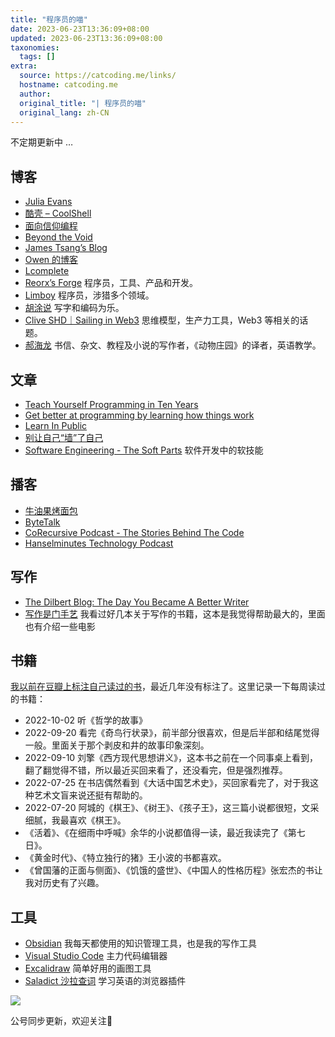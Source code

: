 ```yaml
---
title: "程序员的喵"
date: 2023-06-23T13:36:09+08:00
updated: 2023-06-23T13:36:09+08:00
taxonomies:
  tags: []
extra:
  source: https://catcoding.me/links/
  hostname: catcoding.me
  author: 
  original_title: "| 程序员的喵"
  original_lang: zh-CN
---
```


不定期更新中 …

## [](https://catcoding.me/links/#%E5%8D%9A%E5%AE%A2 "博客")博客

-   [Julia Evans](https://jvns.ca/)
-   [酷壳 – CoolShell](https://coolshell.cn/)
-   [面向信仰编程](https://draveness.me/)
-   [Beyond the Void](https://byvoid.com/zhs/)
-   [James Tsang’s Blog](https://zwt.one/)
-   [Owen 的博客](https://www.owenyoung.com/)
-   [Lcomplete](https://codelc.com/)
-   [Reorx’s Forge](https://reorx.com/) 程序员，工具、产品和开发。
-   [Limboy](https://limboy.me/) 程序员，涉猎多个领域。
-   [胡涂说](https://hutusi.com/) 写字和编码为乐。
-   [Clive SHD｜Sailing in Web3](https://www.cliveshd.com/) 思维模型，生产力工具，Web3 等相关的话题。
-   [郝海龙](https://haohailong.net/) 书信、杂文、教程及小说的写作者，《动物庄园》的译者，英语教学。

## [](https://catcoding.me/links/#%E6%96%87%E7%AB%A0 "文章")文章

-   [Teach Yourself Programming in Ten Years](https://norvig.com/21-days.html)
-   [Get better at programming by learning how things work](https://jvns.ca/blog/learn-how-things-work/)
-   [Learn In Public](https://www.swyx.io/learn-in-public/)
-   [别让自己“墙”了自己](https://coolshell.cn/articles/20276.html)
-   [Software Engineering - The Soft Parts](https://addyosmani.com/blog/software-engineering-soft-parts/) 软件开发中的软技能

## [](https://catcoding.me/links/#%E6%92%AD%E5%AE%A2 "播客")播客

-   [牛油果烤面包](https://avocadotoast.live/)
-   [ByteTalk](https://bytetalk.fm/)
-   [CoRecursive Podcast - The Stories Behind The Code](https://corecursive.com/)
-   [Hanselminutes Technology Podcast](https://www.hanselminutes.com/)

## [](https://catcoding.me/links/#%E5%86%99%E4%BD%9C "写作")写作

-   [The Dilbert Blog: The Day You Became A Better Writer](https://dilbertblog.typepad.com/the_dilbert_blog/2007/06/the_day_you_bec.html)
-   [写作是门手艺](https://book.douban.com/subject/35143751/) 我看过好几本关于写作的书籍，这本是我觉得帮助最大的，里面也有介绍一些电影

## [](https://catcoding.me/links/#%E4%B9%A6%E7%B1%8D "书籍")书籍

[我以前在豆瓣上标注自己读过的书](https://book.douban.com/people/moorekang/collect)，最近几年没有标注了。这里记录一下每周读过的书籍：

-   2022-10-02 听《哲学的故事》
-   2022-09-20 看完《奇鸟行状录》，前半部分很喜欢，但是后半部和结尾觉得一般。里面关于那个剥皮和井的故事印象深刻。
-   2022-09-10 刘擎《西方现代思想讲义》，这本书之前在一个同事桌上看到，翻了翻觉得不错，所以最近买回来看了，还没看完，但是强烈推荐。
-   2022-07-25 在书店偶然看到《大话中国艺术史》，买回家看完了，对于我这种艺术文盲来说还挺有帮助的。
-   2022-07-20 阿城的《棋王》、《树王》、《孩子王》，这三篇小说都很短，文采细腻，我最喜欢《棋王》。
-   《活着》、《在细雨中呼喊》余华的小说都值得一读，最近我读完了《第七日》。
-   《黄金时代》、《特立独行的猪》王小波的书都喜欢。
-   《曾国藩的正面与侧面》、《饥饿的盛世》、《中国人的性格历程》张宏杰的书让我对历史有了兴趣。

## [](https://catcoding.me/links/#%E5%B7%A5%E5%85%B7 "工具")工具

-   [Obsidian](https://obsidian.md/) 我每天都使用的知识管理工具，也是我的写作工具
-   [Visual Studio Code](https://code.visualstudio.com/) 主力代码编辑器
-   [Excalidraw](https://excalidraw.com/) 简单好用的画图工具
-   [Saladict 沙拉查词](https://saladict.crimx.com/) 学习英语的浏览器插件

![](wechat-qr-code.jpg)

公号同步更新，欢迎关注👻
